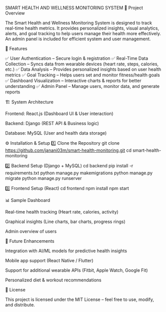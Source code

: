 SMART HEALTH AND WELLNESS MONITORING SYSTEM 
📌 Project Overview

The Smart Health and Wellness Monitoring System is designed to track real-time health metrics. It provides personalized insights, visual analytics, alerts, and goal tracking to help users manage their health more effectively. An admin panel is included for efficient system and user management.

🚀 Features

✅ User Authentication – Secure login & registration
✅ Real-Time Data Collection – Syncs data from wearable devices (heart rate, steps, calories, etc.)
✅ Data Analysis – Provides personalized insights based on user health metrics
✅ Goal Tracking – Helps users set and monitor fitness/health goals
✅ Dashboard Visualization – Interactive charts & reports for better understanding
✅ Admin Panel – Manage users, monitor data, and generate reports

🏗️ System Architecture

Frontend: React.js (Dashboard UI & User interaction)

Backend: Django (REST API & Business logic)

Database: MySQL (User and health data storage)


⚙️ Installation & Setup
1️⃣ Clone the Repository
git clone https://github.com/janani03m/smart-health-monitoring.git
cd smart-health-monitoring

2️⃣ Backend Setup (Django + MySQL)
cd backend
pip install -r requirements.txt
python manage.py makemigrations
python manage.py migrate
python manage.py runserver

3️⃣ Frontend Setup (React)
cd frontend
npm install
npm start

📊 Sample Dashboard

Real-time health tracking (Heart rate, calories, activity)

Graphical insights (Line charts, bar charts, progress rings)

Admin overview of users

🔔 Future Enhancements

Integration with AI/ML models for predictive health insights

Mobile app support (React Native / Flutter)

Support for additional wearable APIs (Fitbit, Apple Watch, Google Fit)

Personalized diet & workout recommendations


📜 License

This project is licensed under the MIT License – feel free to use, modify, and distribute.

